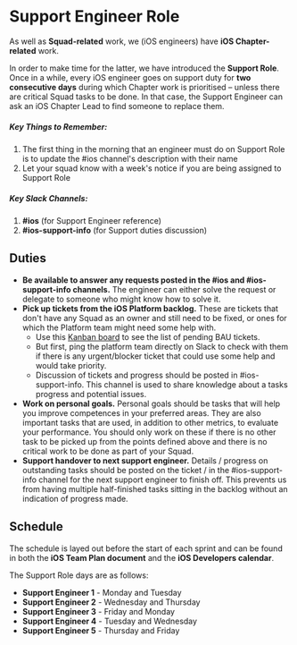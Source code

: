 # Support Engineer Role

As well as **Squad-related** work, we (iOS engineers) have **iOS Chapter-related** work.

In order to make time for the latter, we have introduced the **Support Role**. Once in a while, every iOS engineer goes on support duty for **two consecutive days** during which Chapter work is prioritised – unless there are critical Squad tasks to be done. In that case, the Support Engineer can ask an iOS Chapter Lead to find someone to replace them.

##### Key Things to Remember:

1. The first thing in the morning that an engineer must do on Support Role is to update the #ios channel's description with their name 
2. Let your squad know with a week's notice if you are being assigned to Support Role

##### Key Slack Channels:

1. **#ios** (for Support Engineer reference)
2. **#ios-support-info** (for Support duties discussion)



## Duties

* **Be available to answer any requests posted in the #ios and #ios-support-info channels.** The engineer can either solve the request or delegate to someone who might know how to solve it.
* **Pick up tickets from the iOS Platform backlog.** These are tickets that don't have any Squad as an owner and still need to be fixed, or ones for which the Platform team might need some help with.
   * Use this [Kanban board](https://babylonpartners.atlassian.net/secure/RapidBoard.jspa?rapidView=1509) to see the list of pending BAU tickets.
   * But first, ping the platform team directly on Slack to check with them if there is any urgent/blocker ticket that could use some help and would take priority.
   * Discussion of tickets and progress should be posted in #ios-support-info. This channel is used to share knowledge about a tasks progress and potential issues.
* **Work on personal goals.** Personal goals should be tasks that will help you improve competences in your preferred areas. They are also important tasks that are used, in addition to other metrics, to evaluate your performance. You should only work on these if there is no other task to be picked up from the points defined above and there is no critical work to be done as part of your Squad.
* **Support handover to next support engineer.** Details / progress on outstanding tasks should be posted on the ticket / in the #ios-support-info channel for the next support engineer to finish off. This prevents us from having multiple half-finished tasks sitting in the backlog without an indication of progress made.



## Schedule

The schedule is layed out before the start of each sprint and can be found in both the **iOS Team Plan document** and the **iOS Developers calendar**.

The Support Role days are as follows:

* **Support Engineer 1** - Monday and Tuesday
* **Support Engineer 2** - Wednesday and Thursday
* **Support Engineer 3** - Friday and Monday
* **Support Engineer 4** - Tuesday and Wednesday
* **Support Engineer 5** - Thursday and Friday

